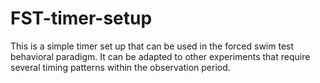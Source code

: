 # FST-timer-setup
This is a simple timer set up that can be used in the forced swim test behavioral paradigm. It can be adapted to other experiments that require several timing patterns within the observation period.
